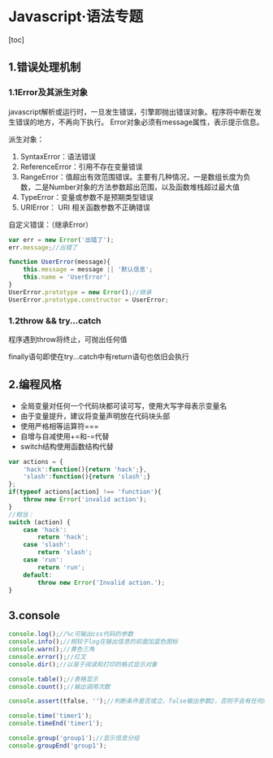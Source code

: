 # Javascript·语法专题
[toc]
## 1.错误处理机制
### 1.1Error及其派生对象
javascript解析或运行时，一旦发生错误，引擎即抛出错误对象。程序将中断在发生错误的地方，不再向下执行。
Error对象必须有message属性，表示提示信息。

派生对象：
1. SyntaxError：语法错误
2. ReferenceError：引用不存在变量错误
3. RangeError：值超出有效范围错误。主要有几种情况，一是数组长度为负数，二是Number对象的方法参数超出范围，以及函数堆栈超过最大值
4. TypeError：变量或参数不是预期类型错误
5. URIError： URI 相关函数参数不正确错误

自定义错误：（继承Error）
```javascript
var err = new Error('出错了');
err.message;//出错了

function UserError(message){
	this.message = message || '默认信息';
	this.name = 'UserError';
}
UserError.prototype = new Error();//继承
UserError.prototype.constructor = UserError;
```
### 1.2throw && try...catch
程序遇到throw将终止，可抛出任何值

finally语句即使在try...catch中有return语句也依旧会执行

## 2.编程风格
- 全局变量对任何一个代码块都可读可写，使用大写字母表示变量名
- 由于变量提升，建议将变量声明放在代码块头部
- 使用严格相等运算符===
- 自增与自减使用+=和-=代替
- switch结构使用函数结构代替
```javascript
var actions = {
	'hack':function(){return 'hack';},
	'slash':function(){return 'slash';}
};
if(typeof actions[action] !== 'function'){
	throw new Error('invalid action');
}
//相当：
switch (action) {
    case 'hack':
    	return 'hack';
    case 'slash':
    	return 'slash';
    case 'run':
    	return 'run';
    default:
    	throw new Error('Invalid action.');
}
```

## 3.console
```javascript
console.log();//%c可输出css代码的参数
console.info();//相较于log在输出信息的前面加蓝色图标
console.warn();//黄色三角
console.error();//红叉
console.dir();//以易于阅读和打印的格式显示对象

console.table();//表格显示
console.count();//输出调用次数

console.assert(tfalse, '');//判断条件是否成立，false输出参数2，否则不会有任何结果

console.time('timer1');
console.timeEnd('timer1');

console.group('group1');//显示信息分组
console.groupEnd('group1');
```